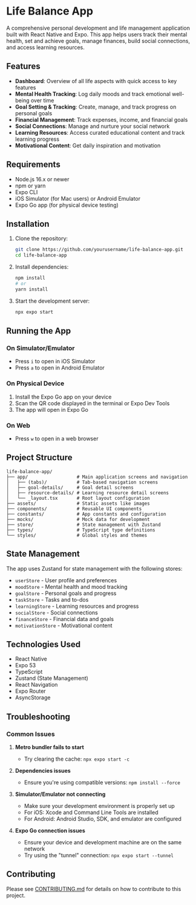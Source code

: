 # Life Balance App

A comprehensive personal development and life management application built with React Native and Expo. This app helps users track their mental health, set and achieve goals, manage finances, build social connections, and access learning resources.


## Features

- **Dashboard**: Overview of all life aspects with quick access to key features
- **Mental Health Tracking**: Log daily moods and track emotional well-being over time
- **Goal Setting & Tracking**: Create, manage, and track progress on personal goals
- **Financial Management**: Track expenses, income, and financial goals
- **Social Connections**: Manage and nurture your social network
- **Learning Resources**: Access curated educational content and track learning progress
- **Motivational Content**: Get daily inspiration and motivation

## Requirements

- Node.js 16.x or newer
- npm or yarn
- Expo CLI
- iOS Simulator (for Mac users) or Android Emulator
- Expo Go app (for physical device testing)

## Installation

1. Clone the repository:
   ```bash
   git clone https://github.com/yourusername/life-balance-app.git
   cd life-balance-app
   ```

2. Install dependencies:
   ```bash
   npm install
   # or
   yarn install
   ```

3. Start the development server:
   ```bash
   npx expo start
   ```

## Running the App

### On Simulator/Emulator

- Press `i` to open in iOS Simulator
- Press `a` to open in Android Emulator

### On Physical Device

1. Install the Expo Go app on your device
2. Scan the QR code displayed in the terminal or Expo Dev Tools
3. The app will open in Expo Go

### On Web

- Press `w` to open in a web browser

## Project Structure

```
life-balance-app/
├── app/                  # Main application screens and navigation
│   ├── (tabs)/           # Tab-based navigation screens
│   ├── goal-details/     # Goal detail screens
│   ├── resource-details/ # Learning resource detail screens
│   └── _layout.tsx       # Root layout configuration
├── assets/               # Static assets like images
├── components/           # Reusable UI components
├── constants/            # App constants and configuration
├── mocks/                # Mock data for development
├── store/                # State management with Zustand
├── types/                # TypeScript type definitions
└── styles/               # Global styles and themes
```

## State Management

The app uses Zustand for state management with the following stores:

- `userStore` - User profile and preferences
- `moodStore` - Mental health and mood tracking
- `goalStore` - Personal goals and progress
- `taskStore` - Tasks and to-dos
- `learningStore` - Learning resources and progress
- `socialStore` - Social connections
- `financeStore` - Financial data and goals
- `motivationStore` - Motivational content

## Technologies Used

- React Native
- Expo 53
- TypeScript
- Zustand (State Management)
- React Navigation
- Expo Router
- AsyncStorage

## Troubleshooting

### Common Issues

1. **Metro bundler fails to start**
   - Try clearing the cache: `npx expo start -c`

2. **Dependencies issues**
   - Ensure you're using compatible versions: `npm install --force`

3. **Simulator/Emulator not connecting**
   - Make sure your development environment is properly set up
   - For iOS: Xcode and Command Line Tools are installed
   - For Android: Android Studio, SDK, and emulator are configured

4. **Expo Go connection issues**
   - Ensure your device and development machine are on the same network
   - Try using the "tunnel" connection: `npx expo start --tunnel`

## Contributing

Please see [CONTRIBUTING.md](./CONTRIBUTING.md) for details on how to contribute to this project.
